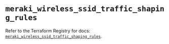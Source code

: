 # `meraki_wireless_ssid_traffic_shaping_rules`

Refer to the Terraform Registry for docs: [`meraki_wireless_ssid_traffic_shaping_rules`](https://registry.terraform.io/providers/ciscodevnet/meraki/1.7.1/docs/resources/wireless_ssid_traffic_shaping_rules).
